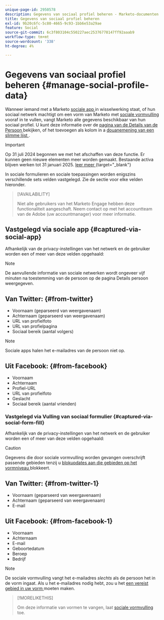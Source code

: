 ```yaml
---
unique-page-id: 2950578
description: Gegevens van sociaal profiel beheren - Marketo-documenten - productdocumentatie
title: Gegevens van sociaal profiel beheren
exl-id: 9b20c6fc-5c80-4665-9c93-1bb6e53a29ae
feature: Social
source-git-commit: 6c3f803104c550227aec25376778147ff92aaab9
workflow-type: tm+mt
source-wordcount: '338'
ht-degree: 4%

---
```


# Gegevens van sociaal profiel beheren {#manage-social-profile-data}

Wanneer iemand met a Marketo [ sociale app ](/help/marketo/product-docs/demand-generation/social/configuring-social-actions/customize-social-app-button.md) in wisselwerking staat, of hun sociaal netwerk machtigt om een vorm van Marketo met [ sociale vormvulling ](/help/marketo/product-docs/demand-generation/forms/form-actions/enable-social-form-fill-on-a-form.md) vooraf in te vullen, vangt Marketo alle gegevens beschikbaar van hun sociaal profiel. U kunt deze informatie over de [ pagina van de Details van de Persoon ](/help/marketo/product-docs/core-marketo-concepts/smart-lists-and-static-lists/managing-people-in-smart-lists/using-the-person-detail-page.md) bekijken, of het toevoegen als kolom in a [ douanemening van een slimme lijst ](/help/marketo/product-docs/core-marketo-concepts/smart-lists-and-static-lists/using-smart-lists/create-and-change-views-for-lists-and-smart-list.md).

>[!IMPORTANT]
>
>Op 31 juli 2024 begonnen we met het afschaffen van deze functie. Er kunnen geen nieuwe elementen meer worden gemaakt. Bestaande activa blijven werken tot 31 januari 2025. [ leer meer ](https://nation.marketo.com/t5/employee-blogs/marketo-engage-social-features-deprecation/ba-p/351977) {target="_blank"}

In sociale formulieren en sociale toepassingen worden enigszins verschillende sets velden vastgelegd. Zie de sectie voor elke velden hieronder.

>[!AVAILABILITY]
>
>Niet alle gebruikers van het Marketo Engage hebben deze functionaliteit aangeschaft. Neem contact op met het accountteam van de Adobe (uw accountmanager) voor meer informatie.

## Vastgelegd via sociale app {#captured-via-social-app}

Afhankelijk van de privacy-instellingen van het netwerk en de gebruiker worden een of meer van deze velden opgehaald:

>[!NOTE]
>
>De aanvullende informatie van sociale netwerken wordt ongeveer vijf minuten na toestemming van de persoon op de pagina Details persoon weergegeven.

## Van Twitter: {#from-twitter}

* Voornaam (geparseerd van weergavenaam)
* Achternaam (geparseerd van weergavenaam)
* URL van profielfoto
* URL van profielpagina
* Sociaal bereik (aantal volgers)

>[!NOTE]
>
>Sociale apps halen het e-mailadres van de persoon niet op.

## Uit Facebook: {#from-facebook}

* Voornaam
* Achternaam
* Profiel-URL
* URL van profielfoto
* Geslacht
* Sociaal bereik (aantal vrienden)

### Vastgelegd via Vulling van sociaal formulier {#captured-via-social-form-fill}

Afhankelijk van de privacy-instellingen van het netwerk en de gebruiker worden een of meer van deze velden opgehaald:

>[!CAUTION]
>
>Gegevens die door sociale vormvulling worden gevangen overschrijft passende gebieden tenzij u [ blokupdates aan die gebieden op het vormniveau ](/help/marketo/product-docs/administration/field-management/block-updates-to-a-field.md) blokkeert.

## Van Twitter: {#from-twitter-1}

* Voornaam (geparseerd van weergavenaam)
* Achternaam (geparseerd van weergavenaam)
* E-mail

## Uit Facebook: {#from-facebook-1}

* Voornaam
* Achternaam
* E-mail
* Geboortedatum
* Beroep
* Bedrijf

>[!NOTE]
>
>De sociale vormvulling vangt het e-mailadres _slechts_ als de persoon het in de vorm ingaat. Als u het e-mailadres nodig hebt, zou u het [ een vereist gebied in uw vorm ](/help/marketo/product-docs/demand-generation/forms/creating-a-form/make-a-form-field-required.md) moeten maken.

>[!MORELIKETHIS]
>
>Om deze informatie van vormen te vangen, laat [ sociale vormvulling ](/help/marketo/product-docs/demand-generation/forms/form-actions/enable-social-form-fill-on-a-form.md) toe.

